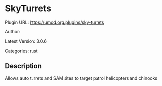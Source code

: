 # SkyTurrets

Plugin URL: https://umod.org/plugins/sky-turrets

Author: 

Latest Version: 3.0.6

Categories: rust

## Description

Allows auto turrets and SAM sites to target patrol helicopters and chinooks
